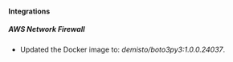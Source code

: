 #### Integrations
##### AWS Network Firewall
- Updated the Docker image to: *demisto/boto3py3:1.0.0.24037*.
